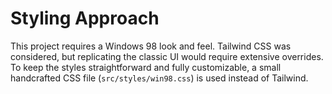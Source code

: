 # Styling Approach

This project requires a Windows 98 look and feel. Tailwind CSS was considered, but replicating the classic UI would require extensive overrides. To keep the styles straightforward and fully customizable, a small handcrafted CSS file (`src/styles/win98.css`) is used instead of Tailwind.
